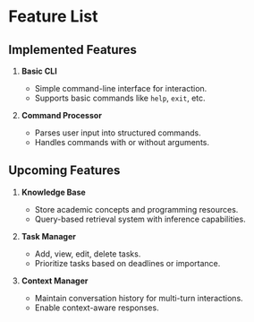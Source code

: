 # Feature List

## Implemented Features

1. **Basic CLI**
    - Simple command-line interface for interaction.
    - Supports basic commands like `help`, `exit`, etc.

2. **Command Processor**
    - Parses user input into structured commands.
    - Handles commands with or without arguments.

## Upcoming Features

1. **Knowledge Base**
    - Store academic concepts and programming resources.
    - Query-based retrieval system with inference capabilities.

2. **Task Manager**
    - Add, view, edit, delete tasks.
    - Prioritize tasks based on deadlines or importance.

3. **Context Manager**
    - Maintain conversation history for multi-turn interactions.
    - Enable context-aware responses.
